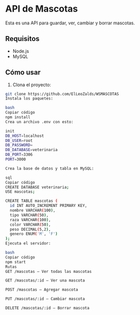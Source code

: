 # API de Mascotas

Esta es una API para guardar, ver, cambiar y borrar mascotas.

## Requisitos

- Node.js
- MySQL

## Cómo usar

1. Clona el proyecto:

```bash
git clone https://github.com/ElLeoZalds/WSMASCOTAS
Instala los paquetes:

bash
Copiar código
npm install
Crea un archivo .env con esto:

init
DB_HOST=localhost
DB_USER=root
DB_PASSWORD=
DB_DATABASE=veterinaria
DB_PORT=3306
PORT=3000

Crea la base de datos y tabla en MySQL:

sql
Copiar código
CREATE DATABASE veterinaria;
USE mascotas;

CREATE TABLE mascotas (
  id INT AUTO_INCREMENT PRIMARY KEY,
  nombre VARCHAR(100),
  tipo VARCHAR(50),
  raza VARCHAR(100),
  color VARCHAR(50),
  peso DECIMAL(5,2),
  genero ENUM('M', 'F')
);
Ejecuta el servidor:

bash
Copiar código
npm start
Rutas
GET /mascotas — Ver todas las mascotas

GET /mascotas/:id — Ver una mascota

POST /mascotas — Agregar mascota

PUT /mascotas/:id — Cambiar mascota

DELETE /mascotas/:id — Borrar mascota
